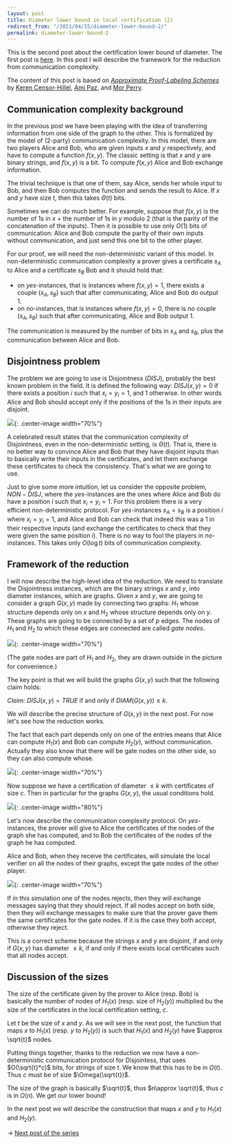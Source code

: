 ```yaml
---
layout: post
title: Diameter lower bound in local certification (2)
redirect_from: "/2021/04/15/diameter-lower-bound-2/"
permalink: diameter-lower-bound-2
---
```


This is the second post about the certification lower bound of diameter. 
The first post is [here](./https://discrete-notes.github.io/diameter-lower-bound-1).
In this post I will describe the framework for the reduction from 
communication complexity.

The content of this post is based on 
*[Approximate Proof-Labeling Schemes](https://www.sciencedirect.com/science/article/abs/pii/S030439751830536X?via%3Dihub)* by 
[Keren Censor-Hillel](https://ckeren.net.technion.ac.il/), 
[Ami Paz](https://sites.google.com/view/amipaz/), and 
[Mor Perry](https://dblp.org/pid/176/8185.html).

## Communication complexity background

In the previous post we have been playing with the idea of transferring
information from one side of the graph to the other. 
This is formalized by the model of (2-party) communication
complexity. 
In this model, there are two players Alice and Bob, who are given inputs
$x$ and $y$ respectively, and have to compute a function $f(x,y)$. 
The classic setting is that $x$ and $y$ are binary strings, and $f(x,y)$ is 
a bit. 
To compute $f(x,y)$ Alice and Bob exchange information. 

The trivial 
technique is that one of them, say Alice, sends her whole input to Bob, 
and then Bob computes the function and sends the result to Alice.
If $x$ and $y$ have size $t$, then this takes $\Theta(t)$ bits. 

Sometimes we can do much better. For example, suppose that $f(x,y)$ is the
number of 1s in $x$ + the number of 1s in $y$ modulo 2 (that is the 
parity of the concatenation of the inputs). Then it is possible to use only
$O(1)$ bits of communication: Alice and Bob compute the parity of their 
own inputs without communication, and just send this one bit to the other 
player.

For our proof, we will need the non-deterministic variant of this model.
In non-deterministic communication complexity a prover gives a certificate
$s_A$ to Alice and a certificate $s_B$ Bob and it should hold that: 
* on *yes*-instances, that is instances where $f(x,y)=1$, there exists 
a couple $(s_A,s_B)$ such that after communicating, Alice and Bob do output 1. 
* on *no*-instances, that is instances where $f(x,y)=0$, there is *no* 
couple $(s_A,s_B)$ such that after communicating, Alice and Bob output 1. 

The communication is measured by the number of bits in $s_A$ and $s_B$,
plus the communication between Alice and Bob. 


## Disjointness problem
The problem we are going to use is Disjointness ($DISJ$), probably the 
best known problem in the field. It is defined the following way: 
$DISJ(x,y)=0$ if there exists a position $i$ such that $x_i=y_i=1$, and 1
otherwise. In other words Alice and Bob should accept only if the positions
of the 1s in their inputs are disjoint.

![](../assets/disjointness.png){: .center-image width="70%"}

A celebrated result states that the communication complexity of 
Disjointness, even in the non-deterministic setting, is $\Theta(t)$. 
That is, there is no better way to convince Alice and Bob that they have 
disjoint inputs than to basically write their inputs in the certificates, 
and let them exchange these certificates to check the consistency. 
That's what we are going to use. 

Just to give some more intuition, let us consider the opposite problem, 
$NON-DISJ$, where the *yes*-instances are the ones where Alice and Bob
do have a position $i$ such that $x_i=y_i=1$. For this problem there *is* a 
very efficient non-deterministic protocol. For *yes*-instances $s_A=s_B$ 
is a position $i$ where $x_i=y_i=1$, and Alice and 
Bob can check that indeed this was a 1 in their respective inputs (and 
exchange the certificates to check that they were given the same position 
$i$). 
There is no way to fool the players in *no*-instances. 
This takes only $O(\log t)$ bits of communication complexity. 

## Framework of the reduction	

I will now describe the high-level idea of the reduction.
We need to translate the Disjointness instances,
which are the binary strings $x$ and $y$, into diameter instances, which 
are graphs. 
Given $x$ and $y$, we are going to consider a graph $G(x,y)$ made by 
connecting two graphs: $H_1$ whose
structure depends only on $x$ and $H_2$ whose structure depends only on 
$y$. These graphs are going to be connected by a set of $p$ edges. 
The nodes of $H_1$ and $H_2$ to which these edges are connected are called
*gate nodes*. 

![](../assets/graph-CC.png){: .center-image width="70%"}

(The gate nodes are part of $H_1$ and $H_2$, they are drawn outside in the 
picture for convenience.)

The key point is that we will build the graphs $G(x,y)$ such that the 
following claim holds:

*Claim:* $DISJ(x,y)=TRUE$ if and only if $DIAM(G(x,y))\leq k$.

We will describe the precise structure of $G(x,y)$ in the next post. 
For now let's see how the reduction works.

The fact that each part depends only on one of the entries means that 
Alice can compute $H_1(x)$ and Bob can compute $H_2(y)$, without 
communication. Actually they also know that there will be gate nodes on the 
other side, so they can also compute whose. 

![](../assets/reduction-1.png){: .center-image width="70%"}

Now suppose we have a certification of diameter $\leq k$ with certificates 
of size $c$. Then in particular for the graphs $G(x,y)$, the usual 
conditions hold.

![](../assets/reduction-2.png){: .center-image width="80%"}

Let's now describe the communication complexity protocol. 
On *yes*-instances, the prover will give to Alice the certificates of the 
nodes of the graph she has computed, and to Bob the certificates of the 
nodes of the graph he has computed. 

Alice and Bob, when they receive the certificates, will simulate the 
local verifier on all the nodes of their graphs, except the gate nodes 
of the other player. 

![](../assets/reduction-3.png){: .center-image width="70%"}

If in this simulation one of the nodes rejects, then 
they will exchange messages saying that they should reject. If all nodes 
accept on both side, then they will exchange messages to make sure that 
the prover gave them the same certificates for the gate nodes. If it is the 
case they both accept, otherwise they reject. 

This is a correct scheme because the strings $x$ and $y$ are disjoint, if
and only if $G(x,y)$ has diameter $\leq k$, if and only if there exists 
local certificates such that all nodes accept. 

## Discussion of the sizes

The size of the certificate given by the prover to Alice (resp. Bob) is 
basically the number of nodes of $H_1(x)$ (resp. size of $H_2(y)$) multiplied
bu the size of 
the certificates in the local certification setting, $c$.

Let $t$ be the size of $x$ and $y$.
As we will see in the next post, the function that maps $x$ to $H_1(x)$ 
(resp. $y$ to $H_2(y)$) is such that $H_1(x)$ and $H_2(y)$ have 
$\approx \sqrt{t}$ nodes.

Putting things together, thanks to the reduction we now have a 
non-deterministic communication protocol for Disjointess, that uses 
$O(\sqrt{t}*c)$ bits, for strings of size $t$. 
We know that this has to be in $\Omega(t)$.
Thus $c$ must be of size $\Omega(\sqrt{t})$. 

The size of the graph is basically $\sqrt{t}$, thus $n\approx \sqrt{t}$, 
thus $c$ is in $\Omega(n)$. We get our lower bound!

In the next post we will describe the construction that maps $x$ and $y$
to $H_1(x)$ and $H_2(y)$.
 
$\rightarrow$ [Next post of the series](https://discrete-notes.github.io/diameter-lower-bound-3)
 


